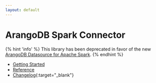 ```yaml
---
layout: default
---
```

# ArangoDB Spark Connector

{% hint 'info' %}
This library has been deprecated in favor of the new [ArangoDB Datasource for Apache Spark](spark-connector-new.html).
{% endhint %}

- [Getting Started](spark-connector-getting-started.html)
- [Reference](spark-connector-reference.html)
- [Changelog](https://github.com/arangodb/arangodb-spark-connector/blob/master/ChangeLog.md#readme){:target="_blank"}
